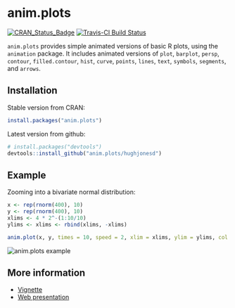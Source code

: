 # anim.plots

[![CRAN_Status_Badge](http://www.r-pkg.org/badges/version/anim.plots)](https://cran.r-project.org/package=anim.plots)
[![Travis-CI Build Status](https://travis-ci.org/hughjonesd/anim.plots.svg?branch=master)](https://travis-ci.org/hughjonesd/anim.plots)

`anim.plots` provides simple animated versions of basic R plots, using the `animation`
package. It includes animated versions of `plot`, `barplot`, `persp`, `contour`,
`filled.contour`, `hist`, `curve`, `points`, `lines`, `text`, `symbols`, `segments`, and
`arrows`.

## Installation

Stable version from CRAN:

```R
install.packages("anim.plots")
```

Latest version from github:

```R
# install.packages("devtools")
devtools::install_github("anim.plots/hughjonesd")
```

## Example

Zooming into a bivariate normal distribution:

```R
x <- rep(rnorm(400), 10)
y <- rep(rnorm(400), 10)
xlims <- 4 * 2^-(1:10/10)
ylims <- xlims <- rbind(xlims, -xlims) 

anim.plot(x, y, times = 10, speed = 2, xlim = xlims, ylim = ylims, col = rgb(0,0,0,.3), pch = 19)
```

![anim.plots example](https://hughjonesd.github.io/anim.plots/readme-example.gif)

## More information

* [Vignette](https://hughjonesd.github.io/anim.plots/anim.plots.html)
* [Web presentation](https://hughjonesd.github.io/anim.plots/anim-plots-presentation.html)
